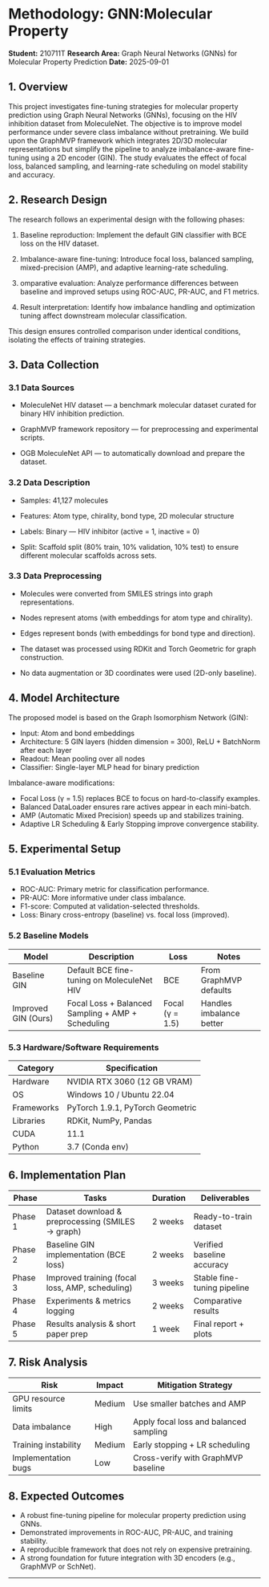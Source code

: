 # Methodology: GNN:Molecular Property

**Student:** 210711T
**Research Area:** Graph Neural Networks (GNNs) for Molecular Property Prediction
**Date:** 2025-09-01

## 1. Overview

This project investigates fine-tuning strategies for molecular property prediction using Graph Neural Networks (GNNs), focusing on the HIV inhibition dataset from MoleculeNet. The objective is to improve model performance under severe class imbalance without pretraining.
We build upon the GraphMVP framework which integrates 2D/3D molecular representations but simplify the pipeline to analyze imbalance-aware fine-tuning using a 2D encoder (GIN). The study evaluates the effect of focal loss, balanced sampling, and learning-rate scheduling on model stability and accuracy.

## 2. Research Design

The research follows an experimental design with the following phases:

1. Baseline reproduction: Implement the default GIN classifier with BCE loss on the HIV dataset.

2. Imbalance-aware fine-tuning: Introduce focal loss, balanced sampling, mixed-precision (AMP), and adaptive learning-rate scheduling.

3. omparative evaluation: Analyze performance differences between baseline and improved setups using ROC-AUC, PR-AUC, and F1 metrics.

4. Result interpretation: Identify how imbalance handling and optimization tuning affect downstream molecular classification.

This design ensures controlled comparison under identical conditions, isolating the effects of training strategies.

## 3. Data Collection

### 3.1 Data Sources

- MoleculeNet HIV dataset — a benchmark molecular dataset curated for binary HIV inhibition prediction.

- GraphMVP framework repository — for preprocessing and experimental scripts.

- OGB MoleculeNet API — to automatically download and prepare the dataset.

### 3.2 Data Description

- Samples: 41,127 molecules

- Features: Atom type, chirality, bond type, 2D molecular structure

- Labels: Binary — HIV inhibitor (active = 1, inactive = 0)

- Split: Scaffold split (80% train, 10% validation, 10% test) to ensure different molecular scaffolds across sets.

### 3.3 Data Preprocessing

- Molecules were converted from SMILES strings into graph representations.

- Nodes represent atoms (with embeddings for atom type and chirality).

- Edges represent bonds (with embeddings for bond type and direction).

- The dataset was processed using RDKit and Torch Geometric for graph construction.

- No data augmentation or 3D coordinates were used (2D-only baseline).

## 4. Model Architecture

The proposed model is based on the Graph Isomorphism Network (GIN):

- Input: Atom and bond embeddings
- Architecture: 5 GIN layers (hidden dimension = 300), ReLU + BatchNorm after each layer
- Readout: Mean pooling over all nodes
- Classifier: Single-layer MLP head for binary prediction

Imbalance-aware modifications:

- Focal Loss (γ = 1.5) replaces BCE to focus on hard-to-classify examples.
- Balanced DataLoader ensures rare actives appear in each mini-batch.
- AMP (Automatic Mixed Precision) speeds up and stabilizes training.
- Adaptive LR Scheduling & Early Stopping improve convergence stability.

## 5. Experimental Setup

### 5.1 Evaluation Metrics

- ROC-AUC: Primary metric for classification performance.
- PR-AUC: More informative under class imbalance.
- F1-score: Computed at validation-selected thresholds.
- Loss: Binary cross-entropy (baseline) vs. focal loss (improved).

### 5.2 Baseline Models

| Model               | Description                                       | Loss            | Notes                    |
| ------------------- | ------------------------------------------------- | --------------- | ------------------------ |
| Baseline GIN        | Default BCE fine-tuning on MoleculeNet HIV        | BCE             | From GraphMVP defaults   |
| Improved GIN (Ours) | Focal Loss + Balanced Sampling + AMP + Scheduling | Focal (γ = 1.5) | Handles imbalance better |

### 5.3 Hardware/Software Requirements

| Category   | Specification                    |
| ---------- | -------------------------------- |
| Hardware   | NVIDIA RTX 3060 (12 GB VRAM)     |
| OS         | Windows 10 / Ubuntu 22.04        |
| Frameworks | PyTorch 1.9.1, PyTorch Geometric |
| Libraries  | RDKit, NumPy, Pandas             |
| CUDA       | 11.1                             |
| Python     | 3.7 (Conda env)                  |

## 6. Implementation Plan

| Phase   | Tasks                                             | Duration | Deliverables                |
| ------- | ------------------------------------------------- | -------- | --------------------------- |
| Phase 1 | Dataset download & preprocessing (SMILES → graph) | 2 weeks  | Ready-to-train dataset      |
| Phase 2 | Baseline GIN implementation (BCE loss)            | 2 weeks  | Verified baseline accuracy  |
| Phase 3 | Improved training (focal loss, AMP, scheduling)   | 3 weeks  | Stable fine-tuning pipeline |
| Phase 4 | Experiments & metrics logging                     | 2 weeks  | Comparative results         |
| Phase 5 | Results analysis & short paper prep               | 1 week   | Final report + plots        |

## 7. Risk Analysis

| Risk                 | Impact | Mitigation Strategy                    |
| -------------------- | ------ | -------------------------------------- |
| GPU resource limits  | Medium | Use smaller batches and AMP            |
| Data imbalance       | High   | Apply focal loss and balanced sampling |
| Training instability | Medium | Early stopping + LR scheduling         |
| Implementation bugs  | Low    | Cross-verify with GraphMVP baseline    |

## 8. Expected Outcomes

- A robust fine-tuning pipeline for molecular property prediction using GNNs.
- Demonstrated improvements in ROC-AUC, PR-AUC, and training stability.
- A reproducible framework that does not rely on expensive pretraining.
- A strong foundation for future integration with 3D encoders (e.g., GraphMVP or SchNet).

---
